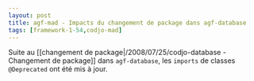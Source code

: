 ```yaml
---
layout: post
title: agf-mad - Impacts du changement de package dans agf-database
tags: [framework-1-54,codjo-mad]
---
```

Suite au [[changement de package|/2008/07/25/codjo-database - Changement de package]] dans ```agf-database```, les ```imports``` de classes ```@Deprecated``` ont été mis à jour.